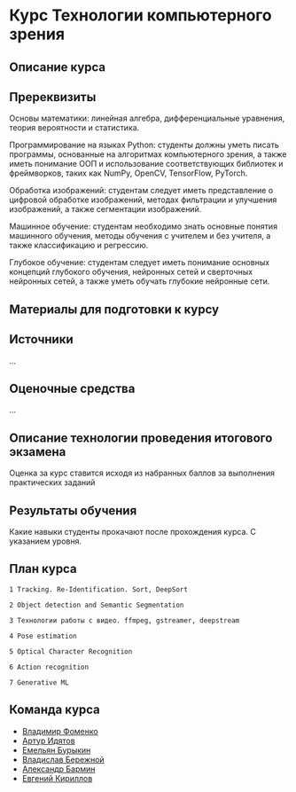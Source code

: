 # Курс Технологии компьютерного зрения

## Описание курса



## Пререквизиты

Основы математики: линейная алгебра, дифференциальные уравнения, теория вероятности и статистика.

Программирование на языках Python: студенты должны уметь писать программы, основанные на алгоритмах компьютерного зрения, а также иметь понимание ООП и использование соответствующих библиотек и фреймворков, таких как NumPy, OpenCV, TensorFlow, PyTorch.

Обработка изображений: студентам следует иметь представление о цифровой обработке изображений, методах фильтрации и улучшения изображений, а также сегментации изображений.

Машинное обучение: студентам необходимо знать основные понятия машинного обучения, методы обучения с учителем и без учителя, а также классификацию и регрессию.

Глубокое обучение: студентам следует иметь понимание основных концепций глубокого обучения, нейронных сетей и сверточных нейронных сетей, а также уметь обучать глубокие нейронные сети.

## Материалы для подготовки к курсу


## Источники
...

## Оценочные средства
...

## Описание технологии проведения итогового экзамена

Оценка за курс ставится исходя из набранных баллов за выполнения практических заданий

## Результаты обучения
Какие навыки студенты прокачают после прохождения курса. С указанием уровня.


## План курса

    1 Tracking. Re-Identification. Sort, DeepSort
    
    2 Object detection and Semantic Segmentation
    
    3 Технологии работы с видео. ffmpeg, gstreamer, deepstream

    4 Pose estimation
    
    5 Optical Character Recognition

    6 Action recognition

    7 Generative ML

## Команда курса

- [Владимир Фоменко](https://github.com/Vlako)
- [Артур Идятов](https://github.com/electriclizard)
- [Емельян Бурыкин](https://github.com/Emelian)
- [Владислав Бережной](https://github.com/VABer-dv)
- [Александр Бармин]()
- [Евгений Кириллов](https://github.com/Skyfallk)
